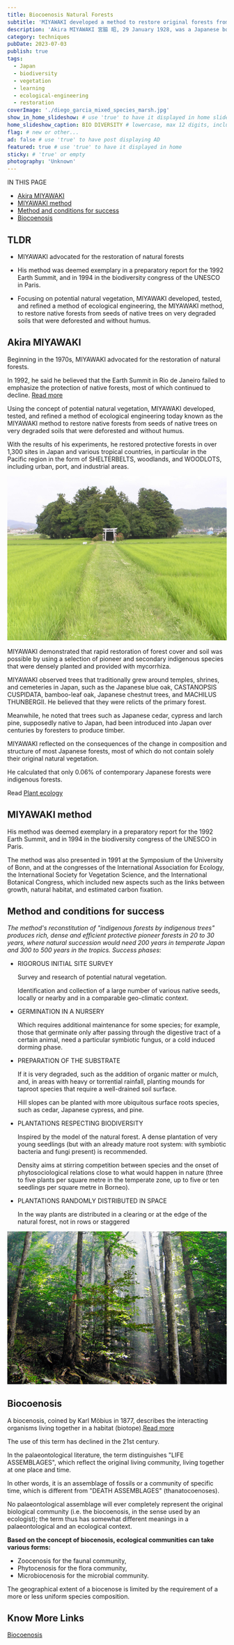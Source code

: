 ```yaml
---
title: Biocoenosis Natural Forests
subtitle: 'MIYAWAKI developed a method to restore original forests from seeds of native trees on very degraded soils that were deforested and without humus.'
description: 'Akira MIYAWAKI 宮脇 昭, 29 January 1928, was a Japanese botanist and an expert in plant ecology who specialized in seeds and natural forests.'
category: techniques
pubDate: 2023-07-03
publish: true
tags:
  - Japan
  - biodiversity
  - vegetation
  - learning
  - ecological-engineering
  - restoration
coverImage: './diego_garcia_mixed_species_marsh.jpg'
show_in_home_slideshow: # use 'true' to have it displayed in home slideshow
home_slideshow_caption: BIO DIVERSITY # lowercase, max 12 digits, including spaces
flag: # new or other...
ad: false # use 'true' to have post displaying AD
featured: true # use 'true' to have it displayed in home
sticky: # 'true' or empty
photography: 'Unknown'
---
```


<div class="toc">

  <span>IN THIS PAGE</span>

- [Akira MIYAWAKI](#akira-miyawaki)
- [MIYAWAKI method](#miyawaki-method)
- [Method and conditions for success](#method-and-conditions-for-success)
- [Biocoenosis](#biocoenosis)

</div>

<div class="tldr">

## TLDR

- MIYAWAKI advocated for the restoration of natural forests

- His method was deemed exemplary in a preparatory report for the 1992 Earth Summit, and in 1994 in the biodiversity congress of the UNESCO in Paris.

- Focusing on potential natural vegetation, MIYAWAKI developed, tested, and refined a method of ecological engineering, the MIYAWAKI method, to restore native forests from seeds of native trees on very degraded soils that were deforested and without humus.

</div>


## Akira MIYAWAKI

Beginning in the 1970s, MIYAWAKI advocated for the restoration of natural forests.

In 1992, he said he believed that the Earth Summit in Rio de Janeiro failed to emphasize the protection of native forests, most of which continued to decline. [Read more](https://en.wikipedia.org/wiki/Akira_MIYAWAKI)

Using the concept of potential natural vegetation, MIYAWAKI developed, tested, and refined a method of ecological engineering today known as the MIYAWAKI method to restore native forests from seeds of native trees on very degraded soils that were deforested and without humus.

With the results of his experiments, he restored protective forests in over 1,300 sites in Japan and various tropical countries, in particular in the Pacific region in the form of SHELTERBELTS, woodlands, and WOODLOTS, including urban, port, and industrial areas.

![Sasayama1](./sasayama.jpg)

MIYAWAKI demonstrated that rapid restoration of forest cover and soil was possible by using a selection of pioneer and secondary indigenous species that were densely planted and provided with mycorrhiza.

MIYAWAKI observed trees that traditionally grew around temples, shrines, and cemeteries in Japan, such as the Japanese blue oak, CASTANOPSIS CUSPIDATA, bamboo-leaf oak, Japanese chestnut trees, and MACHILUS THUNBERGII. He believed that they were relicts of the primary forest.

Meanwhile, he noted that trees such as Japanese cedar, cypress and larch pine, supposedly native to Japan, had been introduced into Japan over centuries by foresters to produce timber.

MIYAWAKI reflected on the consequences of the change in composition and structure of most Japanese forests, most of which do not contain solely their original natural vegetation.

He calculated that only 0.06% of contemporary Japanese forests were indigenous forests.

Read [Plant ecology](https://en.wikipedia.org/wiki/Plant_ecology)

## MIYAWAKI method

His method was deemed exemplary in a preparatory report for the 1992 Earth Summit, and in 1994 in the biodiversity congress of the UNESCO in Paris.

The method was also presented in 1991 at the Symposium of the University of Bonn, and at the congresses of the International Association for Ecology, the International Society for Vegetation Science, and the International Botanical Congress, which included new aspects such as the links between growth, natural habitat, and estimated carbon fixation.

## Method and conditions for success

_The method's reconstitution of "indigenous forests by indigenous trees" produces rich, dense and efficient protective pioneer forests in 20 to 30 years, where natural succession would need 200 years in temperate Japan and 300 to 500 years in the tropics. Success phases_:

- RIGOROUS INITIAL SITE SURVEY

  Survey and research of potential natural vegetation.

  Identification and collection of a large number of various native seeds, locally or nearby and in a comparable geo-climatic context.

- GERMINATION IN A NURSERY

  Which requires additional maintenance for some species; for example, those that germinate only after passing through the digestive tract of a certain animal, need a particular symbiotic fungus, or a cold induced dorming phase.


- PREPARATION OF THE SUBSTRATE

  If it is very degraded, such as the addition of organic matter or mulch, and, in areas with heavy or torrential rainfall, planting mounds for taproot species that require a well-drained soil surface.

  Hill slopes can be planted with more ubiquitous surface roots species, such as cedar, Japanese cypress, and pine.


- PLANTATIONS RESPECTING BIODIVERSITY

  Inspired by the model of the natural forest. A dense plantation of very young seedlings (but with an already mature root system: with symbiotic bacteria and fungi present) is recommended.

  Density aims at stirring competition between species and the onset of phytosociological relations close to what would happen in nature (three to five plants per square metre in the temperate zone, up to five or ten seedlings per square metre in Borneo).


- PLANTATIONS RANDOMLY DISTRIBUTED IN SPACE

  In the way plants are distributed in a clearing or at the edge of the natural forest, not in rows or staggered

![SO MUCH BIO MASS PRODUCING OXYGEN!](./biogradska_suma.jpg)

## Biocoenosis

A biocenosis, coined by Karl Möbius in 1877, describes the interacting organisms living together in a habitat (biotope).[Read more](https://en.wikipedia.org/wiki/Karl_M%C3%B6bius)

The use of this term has declined in the 21st сentury.

In the palaeontological literature, the term distinguishes "LIFE ASSEMBLAGES", which reflect the original living community, living together at one place and time.

In other words, it is an assemblage of fossils or a community of specific time, which is different from "DEATH ASSEMBLAGES" (thanatocoenoses).

No palaeontological assemblage will ever completely represent the original biological community (i.e. the biocoenosis, in the sense used by an ecologist); the term thus has somewhat different meanings in a palaeontological and an ecological context.

**Based on the concept of biocenosis, ecological communities can take various forms:**

- Zoocenosis for the faunal community,
- Phytocenosis for the flora community,
- Microbiocenosis for the microbial community.

The geographical extent of a biocenose is limited by the requirement of a more or less uniform species composition.

## Know More Links

[Biocoenosis](https://en.wikipedia.org/wiki/Biocoenosis)